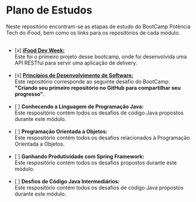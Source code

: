 <h1>Plano de Estudos</h1>
Neste repositório encontram-se as etapas de estudo do BootCamp Potência Tech do iFood, bem como os links para os repositórios de cada módulo.
<br></br>

<ul>
<li>[x] <a href="https://github.com/LuScarton/iFood_sacola-api"><b>iFood Dev Week:</b></a></li>
Este foi o primeiro projeto desse bootcamp, onde foi desenvolvida uma API RESTful para servir uma aplicação de delivery.
<br></br>
<li>[x] <a href="https://github.com/LuScarton/plano_de_estudos"><b>Princípios de Desenvolvimento de Software:</b></a></li>
Este repositório corresponde ao seguinte desafio do BootCamp: <b>"Criando seu primeiro repositório no GitHub para compartilhar seu progresso"</b>.
<br></br>
<li>[ ] <b>Conhecendo a Linguagem de Programação Java:</b></li>
Este respositório contém todos os desafios de código Java propostos durante este módulo.
<br></br>
<li>[ ] <b>Programação Orientada a Objetos:</b></li>
Este respositório contém todos os desafios relacionados à Programação Orientada a Objetos.
<br></br>
<li>[ ] <b>Ganhando Produtividade com Spring Framework:</b></li>
Este respositório contém todos os desafios propostos durante este módulo.
<br></br>
<li>[ ] <b>Desfios de Código Java Intermediários:</b></li>
Este respositório contém todos os desafios de código Java propostos durante este módulo.
<br></br>
</ul>
